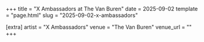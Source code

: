 +++
title = "X Ambassadors at The Van Buren"
date = 2025-09-02
template = "page.html"
slug = "2025-09-02-x-ambassadors"

[extra]
artist = "X Ambassadors"
venue = "The Van Buren"
venue_url = ""
+++
